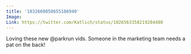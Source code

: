 ```yaml
---
title: '1032660858655186940'
Image: 
Link: https://twitter.com/Katlich/status/1026563358219284480
---
```


Loving these new @parkrun vids. Someone in the marketing team needs a pat on the back!